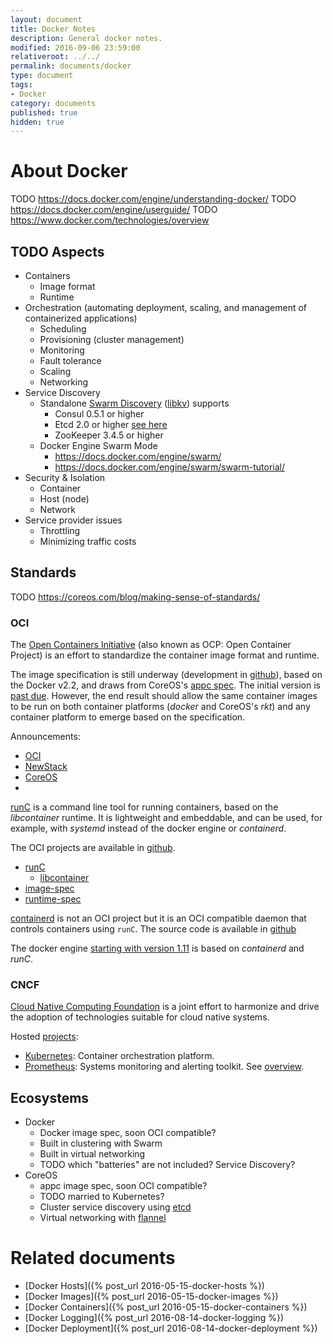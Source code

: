 ```yaml
---
layout: document
title: Docker Notes
description: General docker notes.
modified: 2016-09-06 23:59:00
relativeroot: ../../
permalink: documents/docker
type: document
tags:
- Docker
category: documents
published: true
hidden: true
---
```


About Docker
============

TODO https://docs.docker.com/engine/understanding-docker/
TODO https://docs.docker.com/engine/userguide/
TODO https://www.docker.com/technologies/overview

TODO Aspects
-------

 - Containers
    - Image format
    - Runtime
 - Orchestration (automating deployment, scaling, and management of containerized applications)
    - Scheduling
    - Provisioning (cluster management)
    - Monitoring
    - Fault tolerance
    - Scaling
    - Networking
 - Service Discovery
    - Standalone [Swarm Discovery](https://docs.docker.com/swarm/discovery/) ([libkv](https://github.com/docker/libkv)) supports
       - Consul 0.5.1 or higher
       - Etcd 2.0 or higher [see here](https://coreos.com/etcd/)
       - ZooKeeper 3.4.5 or higher
    - Docker Engine Swarm Mode
       - https://docs.docker.com/engine/swarm/
       - https://docs.docker.com/engine/swarm/swarm-tutorial/
 - Security & Isolation
   - Container
   - Host (node)
   - Network
 - Service provider issues
   - Throttling
   - Minimizing traffic costs

Standards
---------

TODO https://coreos.com/blog/making-sense-of-standards/

### OCI

The [Open Containers Initiative](https://www.opencontainers.org/) (also known as OCP: Open Container Project)
is an effort to standardize the container image format and runtime.

The image specification is still underway (development in [github](https://github.com/opencontainers/image-spec)), based on the Docker v2.2, and draws from CoreOS's [appc spec](https://github.com/appc/spec).
The initial version is [past due](https://github.com/opencontainers/image-spec/milestones).
However, the end result should allow the same container images to be run on both container platforms (*docker* and CoreOS's *rkt*) and any container platform to emerge based on the specification.

Announcements:

- [OCI](https://www.opencontainers.org/news/blogs/2016/04/new-image-specification-project-container-images)
- [NewStack](http://thenewstack.io/open-container-initiative-launches-container-image-format-spec/)
- [CoreOS](https://coreos.com/blog/oci-image-specification.html)
-

[runC](http://runc.io/) is a command line tool for running containers, based on the *libcontainer* runtime.
It is lightweight and embeddable, and can be used, for example, with *systemd* instead of the docker engine or *containerd*.

The OCI projects are available in [github](https://github.com/opencontainers/).

 - [runC](https://github.com/opencontainers/runc)
    - [libcontainer](https://github.com/opencontainers/runc/tree/master/libcontainer)
 - [image-spec](https://github.com/opencontainers/image-spec)
 - [runtime-spec](https://github.com/opencontainers/runtime-spec)

[containerd](https://containerd.tools/) is not an OCI project but it is an OCI compatible daemon that controls containers using `runC`. The source code is available in [github](https://github.com/docker/containerd)

The docker engine [starting with version 1.11](https://blog.docker.com/2016/04/docker-engine-1-11-runc/) is based on *containerd* and *runC*.

### CNCF

[Cloud Native Computing Foundation](https://cncf.io/) is a joint effort to harmonize and drive the adoption of technologies suitable for cloud native systems.

Hosted [projects](https://cncf.io/projects):

 - [Kubernetes](http://kubernetes.io/): Container orchestration platform.
 - [Prometheus](https://prometheus.io/): Systems monitoring and alerting toolkit. See [overview](https://prometheus.io/docs/introduction/overview/).

Ecosystems
----------

 - Docker
    - Docker image spec, soon OCI compatible?
    - Built in clustering with Swarm
    - Built in virtual networking
    - TODO which "batteries" are not included? Service Discovery?
 - CoreOS
    - appc image spec, soon OCI compatible?
    - TODO married to Kubernetes?
    - Cluster service discovery using [etcd](https://coreos.com/etcd/)
    - Virtual networking with [flannel](https://github.com/coreos/flannel)

Related documents
=================

- [Docker Hosts]({% post_url 2016-05-15-docker-hosts %})
- [Docker Images]({% post_url 2016-05-15-docker-images %})
- [Docker Containers]({% post_url 2016-05-15-docker-containers %})
- [Docker Logging]({% post_url 2016-08-14-docker-logging %})
- [Docker Deployment]({% post_url 2016-08-14-docker-deployment %})
